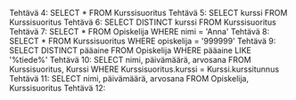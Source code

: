 Tehtävä 4: SELECT * FROM Kurssisuoritus
Tehtävä 5: SELECT kurssi FROM Kurssisuoritus
Tehtävä 6: SELECT DISTINCT kurssi FROM Kurssisuoritus
Tehtävä 7: SELECT * FROM Opiskelija WHERE nimi =  'Anna'
Tehtävä 8: SELECT * FROM Kurssisuoritus WHERE opiskelija = '999999'
Tehtävä 9: SELECT DISTINCT pääaine FROM Opiskelija WHERE pääaine LIKE '%tiede%'
Tehtävä 10: SELECT nimi, päivämäärä, arvosana FROM Kurssisuoritus,  Kurssi WHERE Kurssisuoritus.kurssi = Kurssi.kurssitunnus
Tehtävä 11: SELECT nimi, päivämäärä, arvosana FROM Opiskelija, Kurssisuoritus
Tehtävä 12: